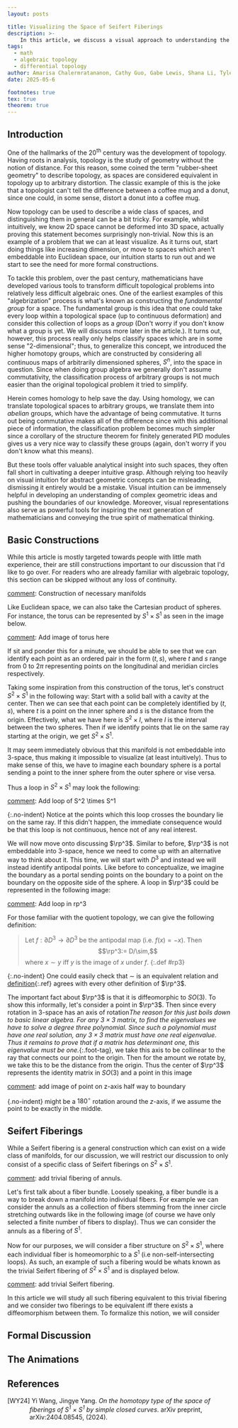 ```yaml
---
layout: posts

title: Visualizing the Space of Seifert Fiberings
description: >-
    In this article, we discuss a visual approach to understanding the homology generators of the space of Seifert fiberings equivalent to the trivial fibering of <em>S<sup>1</sup>&times;S<sup>2</sup></em>
tags:
  - math
  - algebraic topology
  - differential topology
author: Amarisa Chalermratananon, Cathy Guo, Gabe Lewis, Shana Li, Tyler Wang, Yi Wang
date: 2025-05-6

footnotes: true
tex: true
theorem: true
---
```


## Introduction
One of the hallmarks of the 20<sup>th</sup> century was the development of topology.
Having roots in analysis, topology is the study of geometry without the notion of distance.
For this reason, some coined the term "rubber-sheet geometry" to describe topology, as spaces are considered equivalent in topology up to arbitrary distortion.
The classic example of this is the joke that a topologist can't tell the difference between a coffee mug and a donut, since one could, in some sense, distort a donut into a coffee mug.

Now topology can be used to describe a wide class of spaces, and distinguishing them in general can be a bit tricky.
For example, whilst intuitively, we know 2D space cannot be deformed into 3D space, actually proving this statement becomes surprisingly non-trivial.
Now this is an example of a problem that we can at least visualize.
As it turns out, start doing things like increasing dimension, or move to spaces which aren't embeddable into Euclidean space, our intuition starts to run out and we start to see the need for more formal constructions.

To tackle this problem, over the past century, mathematicians have developed various tools to transform difficult topological problems into relatively less difficult algebraic ones.
One of the earliest examples of this "algebrization" process is what's known as constructing the *fundamental group* for a space.
The fundamental group is this idea that one could take every loop within a topological space (up to continuous deformation) and consider this collection of loops as a *group* (Don't worry if you don't know what a group is yet. We will discuss more later in the article.).
It turns out, however, this process really only helps classify spaces which are in some sense "2-dimensional"; thus, to generalize this concept, we introduced the higher homotopy groups, which are constructed by considering all continuous maps of arbitrarily dimensioned spheres, $S^n$, into the space in question.
Since when doing group algebra we generally don't assume commutativity, the classification process of arbitrary groups is not much easier than the original topological problem it tried to simplify.

Herein comes homology to help save the day.
Using homology, we can translate topological spaces to arbitrary groups, we translate them into *abelian* groups, which have the advantage of being commutative.
It turns out being commutative makes all of the difference since with this additional piece of information, the classification problem becomes much simpler since a corollary of the structure theorem for finitely generated PID modules gives us a very nice way to classify these groups (again, don't worry if you don't know what this means).

But these tools offer valuable analytical insight into such spaces, they often fall short in cultivating a deeper intuitive grasp.
Although relying too heavily on visual intuition for abstract geometric concepts can be misleading, dismissing it entirely would be a mistake.
Visual intuition can be immensely helpful in developing an understanding of complex geometric ideas and pushing the boundaries of our knowledge.
Moreover, visual representations also serve as powerful tools for inspiring the next generation of mathematicians and conveying the true spirit of mathematical thinking.

## Basic Constructions
While this article is mostly targeted towards people with little math experience, their are still constructions important to our discussion that I'd like to go over.
For readers who are already familiar with algebraic topology, this section can be skipped without any loss of continuity.

[comment]: Topology
[comment]: Groups
[comment]: Homology
[comment]: Manifolds


[comment]: Construction of necessary manifolds

Like Euclidean space, we can also take the Cartesian product of spheres.
For instance, the torus can be represented by $S^1 \times S^1$ as seen in the image below.

[comment]: Add image of torus here

If sit and ponder this for a minute, we should be able to see that we can identify each point as an ordered pair in the form $(t,s)$, where $t$ and $s$ range from $0$ to $2\pi$ representing points on the longitudinal and meridian circles respectively.

Taking some inspiration from this construction of the torus, let's construct $S^2\times S^1$ in the following way:
Start with a solid ball with a cavity at the center.
Then we can see that each point can be completely identified by $(t,s)$, where $t$ is a point on the inner sphere and $s$ is the distance from the origin.
Effectively, what we have here is $S^2 \times I$, where $I$ is the interval between the two spheres.
Then if we identify points that lie on the same ray starting at the origin, we get $S^2 \times S^1$.

It may seem immediately obvious that this manifold is not embeddable into 3-space, thus making it impossible to visualize (at least intuitively).
Thus to make sense of this, we have to imagine each boundary sphere is a portal sending a point to the inner sphere from the outer sphere or vise versa.

Thus a loop in $S^2 \times S^1$ may look the following:

[comment]: Add loop of S^2 \times S^1

{:.no-indent}
Notice at the points which this loop crosses the boundary lie on the same ray.
If this didn't happen, the immediate consequence would be that this loop is not continuous, hence not of any real interest.

We will now move onto discussing $\rp^3$.
Similar to before, $\rp^3$ is not embeddable into 3-space, hence we need to come up with an alternative way to think about it.
This time, we will start with $D^3$ and instead we will instead identify antipodal points.
Like before to conceptualize, we imagine the boundary as a portal sending points on the boundary to a point on the boundary on the opposite side of the sphere.
A loop in $\rp^3$ could be represented in the following image:

[comment]: Add loop in rp^3

For those familiar with the quotient topology, we can give the following definition:

> Let $f:\partial D^3 \to \partial D^3$ be the antipodal map (i.e. $f(x)=-x$).
> Then
> $$\rp^3:= D/\sim,$$
> where $x\sim y$ iff $y$ is the image of $x$ under $f$.
{:.def #rp3}

{:.no-indent}
One could easily check that $\sim$ is an equivalent relation and [definition](#rp3){:.ref} agrees with every other definition of $\rp^3$.

The important fact about $\rp^3$ is that it is diffeomorphic to $SO(3)$.
To show this informally, let's consider a point in $\rp^3$.
Then since every rotation in 3-space has an axis of rotation*The reason for this just boils down to basic linear algebra.
For any $3\times 3$ matrix, to find the eigenvalues we have to solve a degree three polynomial.
Since such a polynomial must have one real solution, any $3\times 3$ matrix must have one real eigenvalue.
Thus it remains to prove that if a matrix has determinant one, this eigenvalue must be one.*{:.foot-tag},
we take this axis to be collinear to the ray that connects our point to the origin.
Then for the amount we rotate by, we take this to be the distance from the origin.
Thus the center of $\rp^3$ represents the identity matrix in $SO(3)$ and a point in this image

[comment]: add image of point on z-axis half way to boundary

{.no-indent}
might be a $180^\circ$ rotation around the $z$-axis, if we assume the point to be exactly in the middle.

## Seifert Fiberings
While a Seifert fibering is a general construction which can exist on a wide class of manifolds, for our discussion, we will restrict our discussion to only consist of a specific class of Seifert fiberings on $S^2 \times S^1$.

[comment]: add trivial fibering of annuls.

Let's first talk about a fiber bundle.
Loosely speaking, a fiber bundle is a way to break down a manifold into individual fibers.
For example we can consider the annuls as a collection of fibers stemming from the inner circle stretching outwards like in the following image (of course we have only selected a finite number of fibers to display).
Thus we can consider the annuls as a fibering of $S^1$.

Now for our purposes, we will consider a fiber structure on $S^2\times S^1$, where each individual fiber is homeomorphic to a $S^1$ (i.e non-self-intersecting loops).
As such, an example of such a fibering would be whats known as the trivial Seifert fibering of $S^2 \times S^1$ and is displayed below.

[comment]: add trivial Seifert fibering.

In this article we will study all such fibering equivalent to this trivial fibering and we consider two fiberings to be equivalent iff there exists a diffeomorphism between them.
To formalize this notion, we will consider






## Formal Discussion

## The Animations

## References
<p style="text-indent: -50px; padding-left: 50px">
[WY24] Yi Wang, Jingye Yang. <em>On the homotopy type of the space of fiberings of <em>S<sup>1</sup> &times; S<sup>1</sup></em> by simple closed curves</em>. arXiv preprint, arXiv:2404.08545, (2024).
</p>

